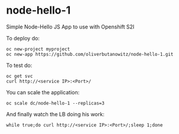 # node-hello-1
Simple Node-Hello JS App to use with Openshift S2I

To deploy do:
```
oc new-project myproject
oc new-app https://github.com/oliverbutanowitz/node-hello-1.git
```

To test do:
```
oc get svc
curl http://<service IP>:<Port>/
```

You can scale the application:
```
oc scale dc/node-hello-1 --replicas=3
```

And finally watch the LB doing his work:
```
while true;do curl http://<service IP>:<Port>/;sleep 1;done
```
